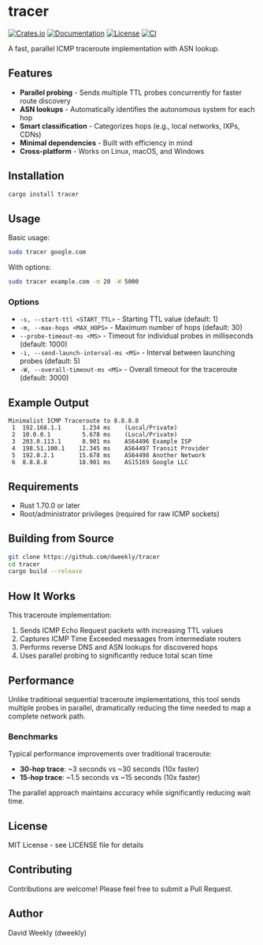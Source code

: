 # tracer

[![Crates.io](https://img.shields.io/crates/v/tracer.svg)](https://crates.io/crates/tracer)
[![Documentation](https://docs.rs/tracer/badge.svg)](https://docs.rs/tracer)
[![License](https://img.shields.io/crates/l/tracer.svg)](https://github.com/dweekly/tracer/blob/main/LICENSE)
[![CI](https://github.com/dweekly/tracer/workflows/CI/badge.svg)](https://github.com/dweekly/tracer/actions)

A fast, parallel ICMP traceroute implementation with ASN lookup.

## Features

- **Parallel probing** - Sends multiple TTL probes concurrently for faster route discovery
- **ASN lookups** - Automatically identifies the autonomous system for each hop
- **Smart classification** - Categorizes hops (e.g., local networks, IXPs, CDNs)
- **Minimal dependencies** - Built with efficiency in mind
- **Cross-platform** - Works on Linux, macOS, and Windows

## Installation

```bash
cargo install tracer
```

## Usage

Basic usage:
```bash
sudo tracer google.com
```

With options:
```bash
sudo tracer example.com -m 20 -W 5000
```

### Options

- `-s, --start-ttl <START_TTL>` - Starting TTL value (default: 1)
- `-m, --max-hops <MAX_HOPS>` - Maximum number of hops (default: 30)
- `--probe-timeout-ms <MS>` - Timeout for individual probes in milliseconds (default: 1000)
- `-i, --send-launch-interval-ms <MS>` - Interval between launching probes (default: 5)
- `-W, --overall-timeout-ms <MS>` - Overall timeout for the traceroute (default: 3000)

## Example Output

```
Minimalist ICMP Traceroute to 8.8.8.8
 1  192.168.1.1      1.234 ms    (Local/Private)
 2  10.0.0.1         5.678 ms    (Local/Private)
 3  203.0.113.1      8.901 ms    AS64496 Example ISP
 4  198.51.100.1    12.345 ms    AS64497 Transit Provider
 5  192.0.2.1       15.678 ms    AS64498 Another Network
 6  8.8.8.8         18.901 ms    AS15169 Google LLC
```

## Requirements

- Rust 1.70.0 or later
- Root/administrator privileges (required for raw ICMP sockets)

## Building from Source

```bash
git clone https://github.com/dweekly/tracer
cd tracer
cargo build --release
```

## How It Works

This traceroute implementation:
1. Sends ICMP Echo Request packets with increasing TTL values
2. Captures ICMP Time Exceeded messages from intermediate routers
3. Performs reverse DNS and ASN lookups for discovered hops
4. Uses parallel probing to significantly reduce total scan time

## Performance

Unlike traditional sequential traceroute implementations, this tool sends multiple probes in parallel, dramatically reducing the time needed to map a complete network path.

### Benchmarks

Typical performance improvements over traditional traceroute:
- **30-hop trace**: ~3 seconds vs ~30 seconds (10x faster)
- **15-hop trace**: ~1.5 seconds vs ~15 seconds (10x faster)

The parallel approach maintains accuracy while significantly reducing wait time.

## License

MIT License - see LICENSE file for details

## Contributing

Contributions are welcome! Please feel free to submit a Pull Request.

## Author

David Weekly (dweekly)